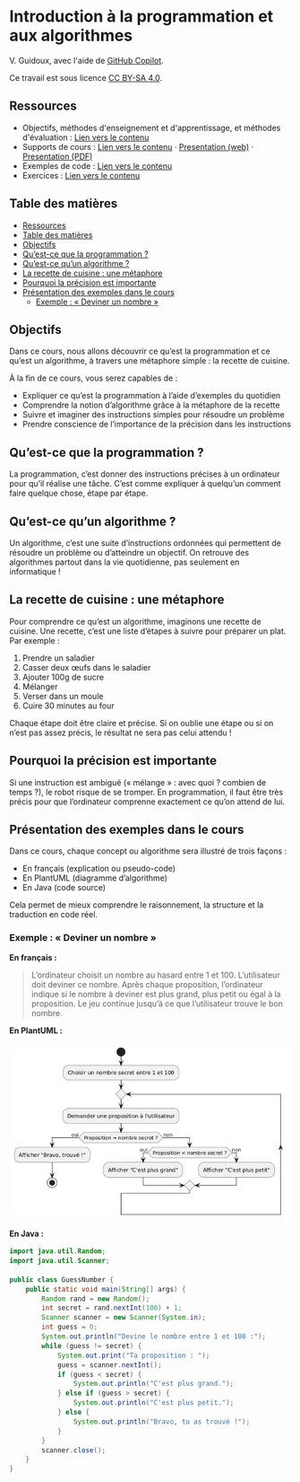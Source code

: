 # Introduction à la programmation et aux algorithmes

V. Guidoux, avec l'aide de
[GitHub Copilot](https://github.com/features/copilot).

Ce travail est sous licence [CC BY-SA 4.0][licence].

## Ressources

- Objectifs, méthodes d'enseignement et d'apprentissage, et méthodes
  d'évaluation : [Lien vers le contenu](..)
- Supports de cours : [Lien vers le contenu](../01-supports-de-cours/README.md)
  ·
  [Presentation (web)](https://heig-vd-prog-course.github.io/HEIG-VD-ProgIM-Course/01.02-introduction-a-la-programmation-et-aux-algorithmes/01-supports-de-cours/index.html)
  ·
  [Presentation (PDF)](https://heig-vd-prog-course.github.io/HEIG-VD-ProgIM-Course/01.02-introduction-a-la-programmation-et-aux-algorithmes/01-supports-de-cours/01.02-introduction-a-la-programmation-et-aux-algorithmes-presentation.pdf)
- Exemples de code : [Lien vers le contenu](../02-exemples-de-code/)
- Exercices : [Lien vers le contenu](../02-exercices/README.md)

## Table des matières

- [Ressources](#ressources)
- [Table des matières](#table-des-matières)
- [Objectifs](#objectifs)
- [Qu’est-ce que la programmation ?](#quest-ce-que-la-programmation)
- [Qu’est-ce qu’un algorithme ?](#quest-ce-quun-algorithme)
- [La recette de cuisine : une métaphore](#la-recette-de-cuisine-une-métaphore)
- [Pourquoi la précision est importante](#pourquoi-la-précision-est-importante)
- [Présentation des exemples dans le cours](#présentation-des-exemples-dans-le-cours)
  - [Exemple : « Deviner un nombre »](#exemple-deviner-un-nombre)

## Objectifs

Dans ce cours, nous allons découvrir ce qu’est la programmation et ce qu’est un
algorithme, à travers une métaphore simple : la recette de cuisine.

À la fin de ce cours, vous serez capables de :

- Expliquer ce qu’est la programmation à l’aide d’exemples du quotidien
- Comprendre la notion d’algorithme grâce à la métaphore de la recette
- Suivre et imaginer des instructions simples pour résoudre un problème
- Prendre conscience de l’importance de la précision dans les instructions

## Qu’est-ce que la programmation ?

La programmation, c’est donner des instructions précises à un ordinateur pour
qu’il réalise une tâche. C’est comme expliquer à quelqu’un comment faire quelque
chose, étape par étape.

## Qu’est-ce qu’un algorithme ?

Un algorithme, c’est une suite d’instructions ordonnées qui permettent de
résoudre un problème ou d’atteindre un objectif. On retrouve des algorithmes
partout dans la vie quotidienne, pas seulement en informatique !

## La recette de cuisine : une métaphore

Pour comprendre ce qu’est un algorithme, imaginons une recette de cuisine. Une
recette, c’est une liste d’étapes à suivre pour préparer un plat. Par exemple :

1. Prendre un saladier
2. Casser deux œufs dans le saladier
3. Ajouter 100g de sucre
4. Mélanger
5. Verser dans un moule
6. Cuire 30 minutes au four

Chaque étape doit être claire et précise. Si on oublie une étape ou si on n’est
pas assez précis, le résultat ne sera pas celui attendu !

## Pourquoi la précision est importante

Si une instruction est ambiguë (« mélange » : avec quoi ? combien de temps ?),
le robot risque de se tromper. En programmation, il faut être très précis pour
que l’ordinateur comprenne exactement ce qu’on attend de lui.

## Présentation des exemples dans le cours

Dans ce cours, chaque concept ou algorithme sera illustré de trois façons :

- En français (explication ou pseudo-code)
- En PlantUML (diagramme d’algorithme)
- En Java (code source)

Cela permet de mieux comprendre le raisonnement, la structure et la traduction
en code réel.

### Exemple : « Deviner un nombre »

**En français :**

> L’ordinateur choisit un nombre au hasard entre 1 et 100. L’utilisateur doit
> deviner ce nombre. Après chaque proposition, l’ordinateur indique si le nombre
> à deviner est plus grand, plus petit ou égal à la proposition. Le jeu continue
> jusqu’à ce que l’utilisateur trouve le bon nombre.

**En PlantUML :**

![Diagramme d'algorithme "Deviner un nombre"](./images/guess-number.png)

**En Java :**

```java
import java.util.Random;
import java.util.Scanner;

public class GuessNumber {
    public static void main(String[] args) {
        Random rand = new Random();
        int secret = rand.nextInt(100) + 1;
        Scanner scanner = new Scanner(System.in);
        int guess = 0;
        System.out.println("Devine le nombre entre 1 et 100 :");
        while (guess != secret) {
            System.out.print("Ta proposition : ");
            guess = scanner.nextInt();
            if (guess < secret) {
                System.out.println("C'est plus grand.");
            } else if (guess > secret) {
                System.out.println("C'est plus petit.");
            } else {
                System.out.println("Bravo, tu as trouvé !");
            }
        }
        scanner.close();
    }
}
```

[licence]:
	https://github.com/HEIG-VD-Prog-Course/HEIG-VD-ProgIM-Course/blob/main/LICENSE.md
